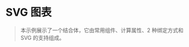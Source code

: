 # SVG 图表

> 本示例展示了一个结合体，它由常用组件、计算属性、2 种绑定方式和 SVG 的支持组成。

<common-codepen-snippet title="Vue 3 SVG Graph Example" slug="XWdmLWM" tab="js,result" />
